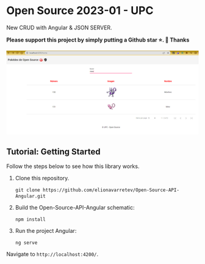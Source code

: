 # Open Source 2023-01 - UPC
New CRUD with Angular & JSON SERVER. 

**Please support this project by simply putting a Github star ⭐. 🙏 Thanks**

<div>
  <p><img src="https://raw.githubusercontent.com/elionavarretev/Open-Source-API-Angular/main/src/assets/images/portada.PNG" alt="UPC" width="800"></p>
</div>

## Tutorial: Getting Started

Follow the steps below to see how this library works.

1. Clone this repository.

    ```
    git clone https://github.com/elionavarretev/Open-Source-API-Angular.git
    ```

2. Build the Open-Source-API-Angular schematic:

   ```   
   npm install
   ```

3. Run the project Angular:

   ```
   ng serve   
   ```
Navigate to `http://localhost:4200/`.

